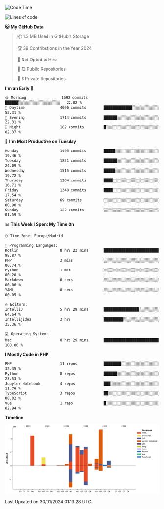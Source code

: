 <!--START_SECTION:waka-->
![Code Time](http://img.shields.io/badge/Code%20Time-16%20hrs%2054%20mins-blue)

![Lines of code](https://img.shields.io/badge/From%20Hello%20World%20I%27ve%20Written-26.2%20million%20lines%20of%20code-blue)

**🐱 My GitHub Data** 

> 📦 1.3 MB Used in GitHub's Storage 
 > 
> 🏆 39 Contributions in the Year 2024
 > 
> 🚫 Not Opted to Hire
 > 
> 📜 12 Public Repositories 
 > 
> 🔑 6 Private Repositories 
 > 
**I'm an Early 🐤** 

```text
🌞 Morning                1692 commits        ██████░░░░░░░░░░░░░░░░░░░   22.02 % 
🌆 Daytime                4096 commits        █████████████░░░░░░░░░░░░   53.31 % 
🌃 Evening                1714 commits        ██████░░░░░░░░░░░░░░░░░░░   22.31 % 
🌙 Night                  182 commits         █░░░░░░░░░░░░░░░░░░░░░░░░   02.37 % 
```
📅 **I'm Most Productive on Tuesday** 

```text
Monday                   1495 commits        █████░░░░░░░░░░░░░░░░░░░░   19.46 % 
Tuesday                  1851 commits        ██████░░░░░░░░░░░░░░░░░░░   24.09 % 
Wednesday                1515 commits        █████░░░░░░░░░░░░░░░░░░░░   19.72 % 
Thursday                 1284 commits        ████░░░░░░░░░░░░░░░░░░░░░   16.71 % 
Friday                   1348 commits        ████░░░░░░░░░░░░░░░░░░░░░   17.54 % 
Saturday                 69 commits          ░░░░░░░░░░░░░░░░░░░░░░░░░   00.90 % 
Sunday                   122 commits         ░░░░░░░░░░░░░░░░░░░░░░░░░   01.59 % 
```


📊 **This Week I Spent My Time On** 

```text
🕑︎ Time Zone: Europe/Madrid

💬 Programming Languages: 
Kotlin                   8 hrs 23 mins       █████████████████████████   98.87 % 
PHP                      3 mins              ░░░░░░░░░░░░░░░░░░░░░░░░░   00.74 % 
Python                   1 min               ░░░░░░░░░░░░░░░░░░░░░░░░░   00.20 % 
Markdown                 0 secs              ░░░░░░░░░░░░░░░░░░░░░░░░░   00.06 % 
YAML                     0 secs              ░░░░░░░░░░░░░░░░░░░░░░░░░   00.05 % 

🔥 Editors: 
IntelliJ                 5 hrs 29 mins       ████████████████░░░░░░░░░   64.64 % 
Intellijidea             3 hrs               █████████░░░░░░░░░░░░░░░░   35.36 % 

💻 Operating System: 
Mac                      8 hrs 29 mins       █████████████████████████   100.00 % 
```

**I Mostly Code in PHP** 

```text
PHP                      11 repos            ████████░░░░░░░░░░░░░░░░░   32.35 % 
Python                   8 repos             ██████░░░░░░░░░░░░░░░░░░░   23.53 % 
Jupyter Notebook         4 repos             ███░░░░░░░░░░░░░░░░░░░░░░   11.76 % 
TypeScript               3 repos             ██░░░░░░░░░░░░░░░░░░░░░░░   08.82 % 
Vue                      1 repo              █░░░░░░░░░░░░░░░░░░░░░░░░   02.94 % 
```



**Timeline**

![Lines of Code chart](https://raw.githubusercontent.com/danisoronellas/danisoronellas/main/assets/bar_graph.png)


 Last Updated on 30/01/2024 01:13:28 UTC
<!--END_SECTION:waka-->
